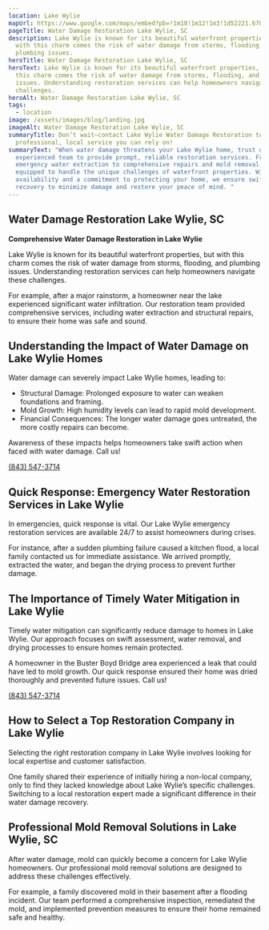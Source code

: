 ```yaml
---
location: Lake Wylie
mapUrl: https://www.google.com/maps/embed?pb=!1m18!1m12!1m3!1d52221.67836554809!2d-81.09612641276529!3d35.110333980662446!2m3!1f0!2f0!3f0!3m2!1i1024!2i768!4f13.1!3m3!1m2!1s0x885691060280326d%3A0xa457121450fe8f1f!2sLake%20Wylie%2C%20SC%2029710%2C%20USA!5e0!3m2!1sen!2sph!4v1728882362110!5m2!1sen!2sph
pageTitle: Water Damage Restoration Lake Wylie, SC
description: Lake Wylie is known for its beautiful waterfront properties, but
  with this charm comes the risk of water damage from storms, flooding, and
  plumbing issues.
heroTitle: Water Damage Restoration Lake Wylie, SC
heroText: Lake Wylie is known for its beautiful waterfront properties, but with
  this charm comes the risk of water damage from storms, flooding, and plumbing
  issues. Understanding restoration services can help homeowners navigate these
  challenges.
heroAlt: Water Damage Restoration Lake Wylie, SC
tags:
  - location
image: /assets/images/blog/landing.jpg
imageAlt: Water Damage Restoration Lake Wylie, SC
summaryTitle: Don’t wait—contact Lake Wylie Water Damage Restoration today for
  professional, local service you can rely on!
summaryText: "When water damage threatens your Lake Wylie home, trust our
  experienced team to provide prompt, reliable restoration services. From
  emergency water extraction to comprehensive repairs and mold removal, we’re
  equipped to handle the unique challenges of waterfront properties. With 24/7
  availability and a commitment to protecting your home, we ensure swift
  recovery to minimize damage and restore your peace of mind. "
---
```

## Water Damage Restoration Lake Wylie, SC

**Comprehensive Water Damage Restoration in Lake Wylie**

Lake Wylie is known for its beautiful waterfront properties, but with this charm comes the risk of water damage from storms, flooding, and plumbing issues. Understanding restoration services can help homeowners navigate these challenges.

For example, after a major rainstorm, a homeowner near the lake experienced significant water infiltration. Our restoration team provided comprehensive services, including water extraction and structural repairs, to ensure their home was safe and sound.

## Understanding the Impact of Water Damage on Lake Wylie Homes

Water damage can severely impact Lake Wylie homes, leading to:

* Structural Damage: Prolonged exposure to water can weaken foundations and framing.
* Mold Growth: High humidity levels can lead to rapid mold development.
* Financial Consequences: The longer water damage goes untreated, the more costly repairs can become.

Awareness of these impacts helps homeowners take swift action when faced with water damage. Call us!

[(843) 547-3714](tel:8435473714)

## Quick Response: Emergency Water Restoration Services in Lake Wylie

In emergencies, quick response is vital. Our Lake Wylie emergency restoration services are available 24/7 to assist homeowners during crises.

For instance, after a sudden plumbing failure caused a kitchen flood, a local family contacted us for immediate assistance. We arrived promptly, extracted the water, and began the drying process to prevent further damage.

## The Importance of Timely Water Mitigation in Lake Wylie

Timely water mitigation can significantly reduce damage to homes in Lake Wylie. Our approach focuses on swift assessment, water removal, and drying processes to ensure homes remain protected.

A homeowner in the Buster Boyd Bridge area experienced a leak that could have led to mold growth. Our quick response ensured their home was dried thoroughly and prevented future issues. Call us!

[(843) 547-3714](tel:8435473714)

## How to Select a Top Restoration Company in Lake Wylie

Selecting the right restoration company in Lake Wylie involves looking for local expertise and customer satisfaction.

One family shared their experience of initially hiring a non-local company, only to find they lacked knowledge about Lake Wylie’s specific challenges. Switching to a local restoration expert made a significant difference in their water damage recovery.

## Professional Mold Removal Solutions in Lake Wylie, SC

After water damage, mold can quickly become a concern for Lake Wylie homeowners. Our professional mold removal solutions are designed to address these challenges effectively.

For example, a family discovered mold in their basement after a flooding incident. Our team performed a comprehensive inspection, remediated the mold, and implemented prevention measures to ensure their home remained safe and healthy.
